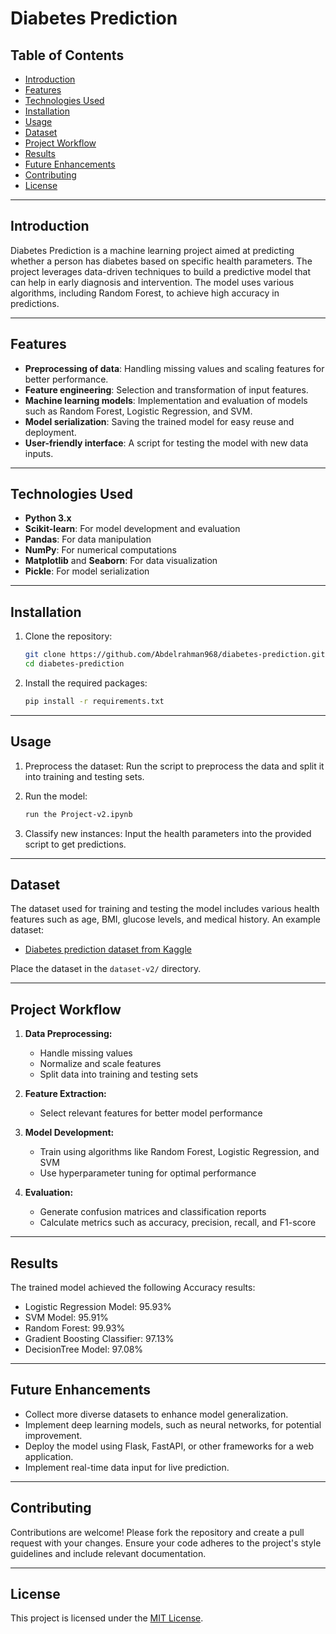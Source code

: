 
# Diabetes Prediction 

## Table of Contents
- [Introduction](#introduction)
- [Features](#features)
- [Technologies Used](#technologies-used)
- [Installation](#installation)
- [Usage](#usage)
- [Dataset](#dataset)
- [Project Workflow](#project-workflow)
- [Results](#results)
- [Future Enhancements](#future-enhancements)
- [Contributing](#contributing)
- [License](#license)

---

## Introduction
Diabetes Prediction is a machine learning project aimed at predicting whether a person has diabetes based on specific health parameters. The project leverages data-driven techniques to build a predictive model that can help in early diagnosis and intervention. The model uses various algorithms, including Random Forest, to achieve high accuracy in predictions.

---

## Features
- **Preprocessing of data**: Handling missing values and scaling features for better performance.
- **Feature engineering**: Selection and transformation of input features.
- **Machine learning models**: Implementation and evaluation of models such as Random Forest, Logistic Regression, and SVM.
- **Model serialization**: Saving the trained model for easy reuse and deployment.
- **User-friendly interface**: A script for testing the model with new data inputs.

---

## Technologies Used
- **Python 3.x**
- **Scikit-learn**: For model development and evaluation
- **Pandas**: For data manipulation
- **NumPy**: For numerical computations
- **Matplotlib** and **Seaborn**: For data visualization
- **Pickle**: For model serialization

---

## Installation
1. Clone the repository:
   ```bash
   git clone https://github.com/Abdelrahman968/diabetes-prediction.git
   cd diabetes-prediction
   ```
2. Install the required packages:
   ```bash
   pip install -r requirements.txt
   ```

---

## Usage
1. Preprocess the dataset:
   Run the script to preprocess the data and split it into training and testing sets.

2. Run the model:
   ```bash
   run the Project-v2.ipynb
   ```

3. Classify new instances:
   Input the health parameters into the provided script to get    predictions.

---

## Dataset
The dataset used for training and testing the model includes various health features such as age, BMI, glucose levels, and medical history. An example dataset:

- [Diabetes prediction dataset from Kaggle](https://www.kaggle.com/datasets/iammustafatz/diabetes-prediction-dataset)

Place the dataset in the `dataset-v2/` directory.

---

## Project Workflow
1. **Data Preprocessing:**
   - Handle missing values
   - Normalize and scale features
   - Split data into training and testing sets

2. **Feature Extraction:**
   - Select relevant features for better model performance

3. **Model Development:**
   - Train using algorithms like Random Forest, Logistic Regression, and SVM
   - Use hyperparameter tuning for optimal performance

4. **Evaluation:**
   - Generate confusion matrices and classification reports
   - Calculate metrics such as accuracy, precision, recall, and F1-score

---

## Results
The trained model achieved the following Accuracy results:
- Logistic Regression Model: 95.93%
- SVM Model: 95.91%
- Random Forest: 99.93%
- Gradient Boosting Classifier: 97.13%
- DecisionTree Model: 97.08%

---

## Future Enhancements
- Collect more diverse datasets to enhance model generalization.
- Implement deep learning models, such as neural networks, for potential improvement.
- Deploy the model using Flask, FastAPI, or other frameworks for a web application.
- Implement real-time data input for live prediction.

---

## Contributing
Contributions are welcome! Please fork the repository and create a pull request with your changes. Ensure your code adheres to the project's style guidelines and include relevant documentation.

---

## License
This project is licensed under the [MIT License](https://opensource.org/license/mit).
